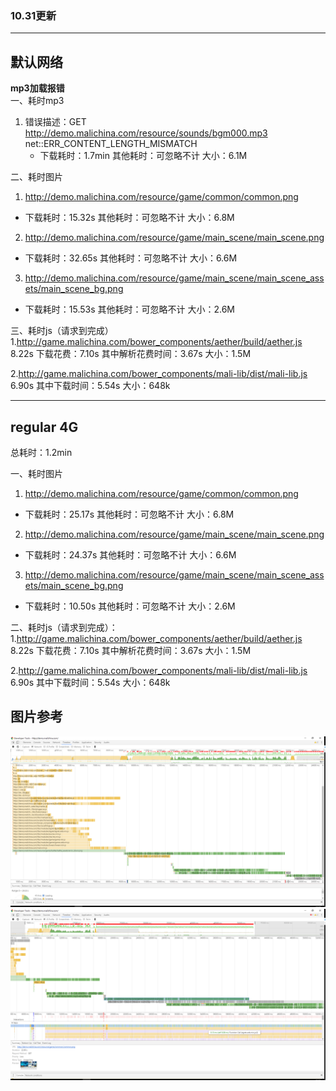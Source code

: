 ### 10.31更新 ###
  
***

## 默认网络

**mp3加载报错**  
一、耗时mp3
1. 错误描述：GET http://demo.malichina.com/resource/sounds/bgm000.mp3 net::ERR_CONTENT_LENGTH_MISMATCH
   * 下载耗时：1.7min 其他耗时：可忽略不计 大小：6.1M

二、耗时图片
1.  http://demo.malichina.com/resource/game/common/common.png
  * 下载耗时：15.32s 其他耗时：可忽略不计 大小：6.8M
2. http://demo.malichina.com/resource/game/main_scene/main_scene.png
  * 下载耗时：32.65s 其他耗时：可忽略不计 大小：6.6M
3. http://demo.malichina.com/resource/game/main_scene/main_scene_assets/main_scene_bg.png
  * 下载耗时：15.53s 其他耗时：可忽略不计 大小：2.6M

三、耗时js（请求到完成）
1.http://game.malichina.com/bower_components/aether/build/aether.js  
8.22s    下载花费：7.10s  其中解析花费时间：3.67s  大小：1.5M

2.http://game.malichina.com/bower_components/mali-lib/dist/mali-lib.js  
6.90s 其中下载时间：5.54s 大小：648k


***

## regular 4G

总耗时：1.2min

一、耗时图片
1.  http://demo.malichina.com/resource/game/common/common.png
  * 下载耗时：25.17s 其他耗时：可忽略不计 大小：6.8M
2. http://demo.malichina.com/resource/game/main_scene/main_scene.png
  * 下载耗时：24.37s 其他耗时：可忽略不计 大小：6.6M
3. http://demo.malichina.com/resource/game/main_scene/main_scene_assets/main_scene_bg.png
  * 下载耗时：10.50s 其他耗时：可忽略不计 大小：2.6M

二、耗时js（请求到完成）：
1.http://game.malichina.com/bower_components/aether/build/aether.js  
8.22s    下载花费：7.10s  其中解析花费时间：3.67s  大小：1.5M

2.http://game.malichina.com/bower_components/mali-lib/dist/mali-lib.js  
6.90s 其中下载时间：5.54s 大小：648k


## 图片参考
![](demo1-1101.png)
![](demo2-1101.png)